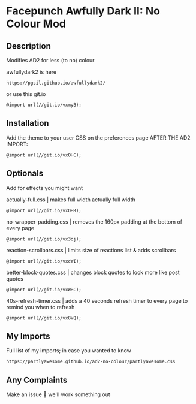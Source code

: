 # Facepunch Awfully Dark II: No Colour Mod
## Description
Modifies AD2 for less (to no) colour

awfullydark2 is here
```
https://pgsil.github.io/awfullydark2/
```
or use this git.io
```
@import url(//git.io/vxmyB);
```
## Installation

Add the theme to your user CSS on the preferences page AFTER THE AD2 IMPORT:

```
@import url(//git.io/vxOHC);
```

## Optionals

Add for effects you might want

actually-full.css | makes full width actually full width
```
@import url(//git.io/vxOHR);
```
no-wrapper-padding.css | removes the 160px padding at the bottom of every page
```
@import url(//git.io/vx3oj);
```
reaction-scrollbars.css | limits size of reactions list & adds scrollbars
```
@import url(//git.io/vxcWI);
```
better-block-quotes.css | changes block quotes to look more like post quotes
```
@import url(//git.io/vxWBC);
```
40s-refresh-timer.css | adds a 40 seconds refresh timer to every page to remind you when to refresh
```
@import url(//git.io/vx8VQ);
```
## My Imports
Full list of my imports; in case you wanted to know
```
https://partlyawesome.github.io/ad2-no-colour/partlyawesome.css
```

## Any Complaints
Make an issue 🤷 we'll work something out
